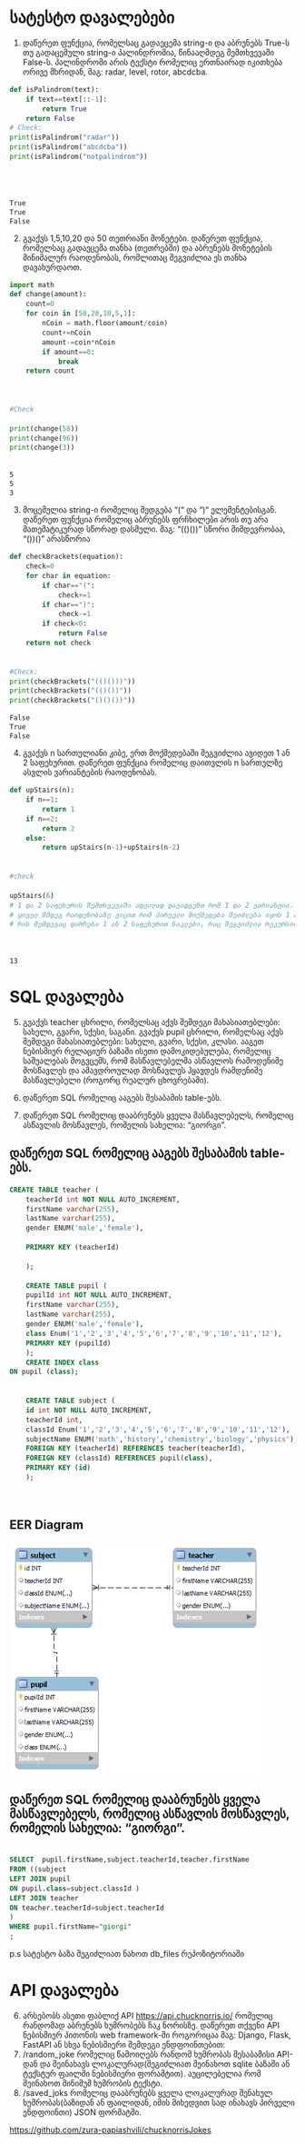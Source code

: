# სატესტო დავალებები



1.	დაწერეთ ფუნქცია, რომელსაც გადაეცემა string-ი და აბრუნებს True-ს თუ  გადაცემული string-ი პალინდრომია, წინააღმდეგ შემთხვევაში False-ს. პალინდრომი არის ტექსტი რომელიც ერთნაირად იკითხება ორივე მხრიდან, მაგ: radar, level, rotor, abcdcba.


```python
def isPalindrom(text):
    if text==text[::-1]:
        return True
    return False
# Check:
print(isPalindrom("radar"))
print(isPalindrom("abcdcba"))
print(isPalindrom("notpalindrom"))


    
```

    True
    True
    False
    

2.	გვაქვს 1,5,10,20 და 50 თეთრიანი მონეტები. დაწერეთ ფუნქცია, რომელსაც გადაეცემა თანხა (თეთრებში) და აბრუნებს მონეტების მინიმალურ რაოდენობას, რომლითაც შეგვიძლია ეს თანხა დავახურდაოთ.


```python
import math
def change(amount):
    count=0
    for coin in [50,20,10,5,1]:
        nCoin = math.floor(amount/coin)
        count+=nCoin
        amount-=coin*nCoin
        if amount==0:
            break
    return count



#Check

print(change(58))
print(change(96))
print(change(3))
    
```

    5
    5
    3
    

3.	მოცემულია string-ი რომელიც შედგება “(“ და “)“ ელემენტებისგან. დაწერეთ ფუნქცია რომელიც აბრუნებს ფრჩხილები არის თუ არა მათემატიკურად სწორად დასმული.
            მაგ: “(()())” სწორი მიმდევრობაა,  “())()” არასწორია



```python
def checkBrackets(equation):
    check=0
    for char in equation:
        if char=="(":
            check+=1
        if char==")":
            check-=1
        if check<0:
            return False
    return not check


#Check:  
print(checkBrackets("(()()))"))
print(checkBrackets("(()())"))
print(checkBrackets("()()())"))
```

    False
    True
    False
    

4.	გვაქვს n სართულიანი კიბე, ერთ მოქმედებაში შეგვიძლია ავიდეთ 1 ან 2 საფეხურით. დაწერეთ ფუნქცია რომელიც დაითვლის n სართულზე ასვლის ვარიანტების რაოდენობას.


```python
def upStairs(n):
    if n==1:
        return 1
    if n==2:
        return 2
    else:
        return upStairs(n-1)+upStairs(n-2)

        
#check

upStairs(6)
# 1 და 2 საფეხურის შემთხვევაში ადვილად დავადგენთ რომ 1 და 2 ვარიანტია.
# ყოველ შმდეგ რაოდენობაზე ვიცით რომ პირველი მოქმედება შეიძლება იყოს 1 ან 2 საფეხური,
# რის შემდეგაც დარჩება 1 ან 2 საფეხურით ნაკლები, რაც შეგვიძლია რეკურსიით დავთვალოთ 
        
    
```




    13



# SQL დავალება

5.	გვაქვს teacher ცხრილი, რომელსაც აქვს შემდეგი მახასიათებლები: სახელი, გვარი, სქესი, საგანი.
    გვაქვს pupil ცხრილი, რომელსაც აქვს შემდეგი მახასიათებლები: სახელი, გვარი, სქესი, კლასი.
    ააგეთ ნებისმიერ რელაციურ ბაზაში ისეთი დამოკიდებულება, რომელიც საშუალებას მოგვცემს,
    რომ მასწავლებელმა ასწავლოს რამოდენიმე მოსწავლეს და ამავდროულად მოსწავლეს 
    ჰყავდეს რამდენიმე მასწავლებელი (როგორც რეალურ ცხოვრებაში).
 
1. დაწერეთ SQL რომელიც ააგებს შესაბამის table-ებს.
2. დაწერეთ SQL რომელიც დააბრუნებს ყველა მასწავლებელს, რომელიც ასწავლის მოსწავლეს, რომელის სახელია: “გიორგი”.


##  დაწერეთ SQL რომელიც ააგებს შესაბამის table-ებს.

``` sql
CREATE TABLE teacher (
	teacherId int NOT NULL AUTO_INCREMENT,
    firstName varchar(255),
    lastName varchar(255),
    gender ENUM('male','female'),
   
    PRIMARY KEY (teacherId)
    
    );
    
    CREATE TABLE pupil (
	pupilId int NOT NULL AUTO_INCREMENT,
    firstName varchar(255),
    lastName varchar(255),
    gender ENUM('male','female'),
    class Enum('1','2','3','4','5','6','7','8','9','10','11','12'),
    PRIMARY KEY (pupilId)
    );
    CREATE INDEX class
ON pupil (class);

    
    CREATE TABLE subject (
	id int NOT NULL AUTO_INCREMENT,
    teacherId int,
    classId Enum('1','2','3','4','5','6','7','8','9','10','11','12'),
    subjectName ENUM('math','history','chemistry','biology','physics'),
	FOREIGN KEY (teacherId) REFERENCES teacher(teacherId),
    FOREIGN KEY (classId) REFERENCES pupil(class),
	PRIMARY KEY (id)
    );
    
  

```



## EER Diagram

   ![image info](./pupilTeacher.png)



## დაწერეთ SQL რომელიც დააბრუნებს ყველა მასწავლებელს, რომელიც ასწავლის მოსწავლეს, რომელის სახელია: “გიორგი”.



```sql 

SELECT  pupil.firstName,subject.teacherId,teacher.firstName 
FROM ((subject
LEFT JOIN pupil 
ON pupil.class=subject.classId )
LEFT JOIN teacher 
ON teacher.teacherId=subject.teacherId
)
WHERE pupil.firstName="giorgi"
;
```

p.s სატესტო ბაზა შეგიძლიათ ნახოთ  db_files რეპოზიტორიაში

# API დავალება


6.	არსებობს ასეთი ფაბლიქ API https://api.chucknorris.io/ რომელიც რანდომად აბრუნებს ხუმრობებს ჩაკ ნორისზე. დაწერეთ თქვენი API ნებისმიერ პითონის web framework-ში როგორიცაა მაგ: Django, Flask, FastAPI ან სხვა ნებისმიერი შემდეგი ენდფოინთებით:
1.	/random_joke რომელიც წამოიღებს რანდომ ხუმრობას შესაბამისი API-დან და შეინახავს ლოკალურად(შეგიძლიათ შეინახოთ sqlite ბაზაში ან ტექსტურ ფაილში ნებისმიერი ფორამტით). აუცილებელია რომ შეინახოთ მინიმუმ ხუმრობის ტექსტი.
2.	/saved_joks რომელიც დააბრუნებს ყველა ლოკალურად შენახულ ხუმრობას(ბაზიდან ან ფაილიდან, იმის მიხედვით სად ინახავს პირველი ენდფოინთი) JSON ფორმატში.


https://github.com/zura-papiashvili/chucknorrisJokes
